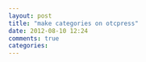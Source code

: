 ```yaml
---
layout: post
title: "make categories on otcpress"
date: 2012-08-10 12:24
comments: true
categories: 
---
```

